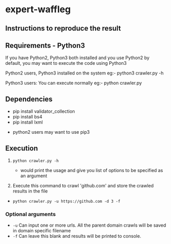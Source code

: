 # expert-waffleg

## Instructions to reproduce the result

## Requirements - Python3
 
  If you have Python2, Python3 both installed and you use Python2 by default, you may want to execute the code using Python3

  Python2 users, Python3 installed on the system
    eg:- python3 crawler.py -h

  Python3 users:
    You can execute normally eg:- python crawler.py

## Dependencies

* pip install validator_collection
* pip install bs4 
* pip install lxml

- python2 users may want to use pip3
## Execution

1. `python crawler.py -h`
   - would print the usage and give you list of options to be specified as an argument

2. Execute this command to crawl 'github.com' and store the crawled results in the file
- `python crawler.py -u https://github.com -d 3 -f`

### Optional arguments
- `-u`  Can input one or more urls. All the parent domain crawls will be saved in domain specific filename
- `-f`  Can leave this blank and results will be printed to console.
